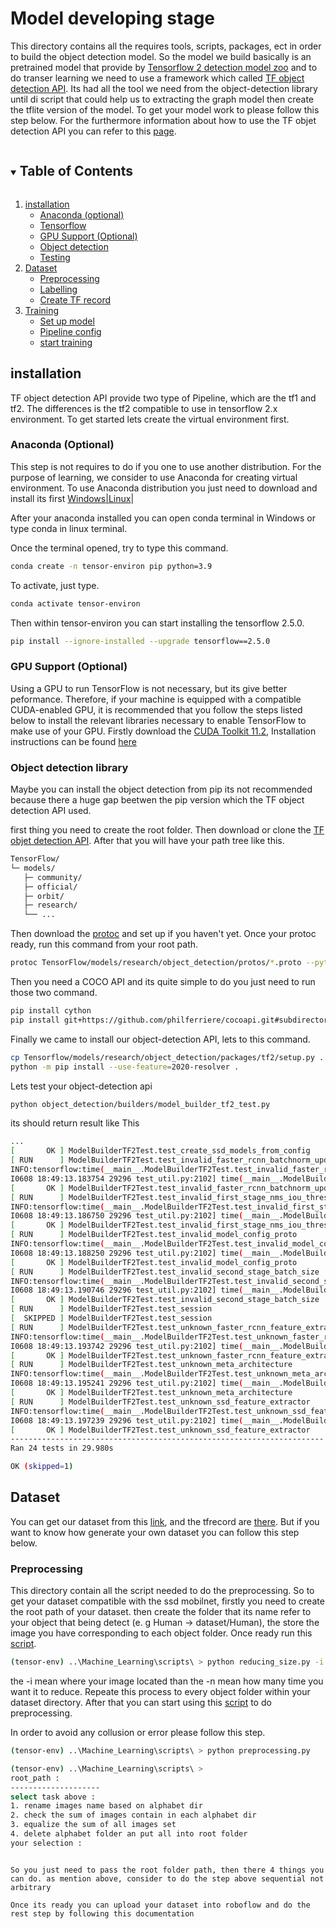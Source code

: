 # Model developing stage

This directory contains all the requires tools, scripts, packages, ect in order to build the object detection model.
So the model we build basically is an pretrained model that provide by [Tensorflow 2 detection model zoo](https://github.com/tensorflow/models/blob/master/research/object_detection/g3doc/tf2_detection_zoo.md) and to do transer learning we need to use a framework which called [TF object detection API](https://github.com/tensorflow/models/blob/master/research/object_detection/README.md). Its had all the tool we need from the object-detection library until di script that could help us to extracting the graph model then create the tflite version of the model. To get your model work to please follow this step below. For the furthermore information about how to use the TF objet detection API you can refer to this [page](https://tensorflow-object-detection-api-tutorial.readthedocs.io/en/latest/).


<!-- TABLE OF CONTENTS -->
<details open="open">
  <summary><h2 style="display: inline-block">Table of Contents</h2></summary>
  <ol>
    <li>
      <a href="#inst">installation</a>
      <ul>
        <li><a href="#ana">Anaconda (optional)</a></li>
        <li><a href="#tf">Tensorflow</a></li>
        <li><a href="#gpu">GPU Support (Optional)</a></li>
        <li><a href="#obj">Object detection</a></li>
        <li><a href="#test">Testing</a></li>
      </ul>
    </li>
    <li>
      <a href="#set">Dataset</a>
      <ul>
        <li><a href="#preproc">Preprocessing</a></li>
        <li><a href="#install">Labelling</a></li>
        <li><a href="#tfrec">Create TF record</a></li>
      </ul>
    </li>
    <li>
      <a href="#train">Training</a>
      <ul>
        <li><a href="#prerequisites">Set up model</a></li>
        <li><a href="#installation">Pipeline config</a></li>
        <li><a href="#installation">start training</a></li>
      </ul>
    </li>
  </ol>
</details>



## installation

TF object detection API provide two type of Pipeline, which are the tf1 and tf2. The differences is the tf2 compatible to use in tensorflow 2.x environment. To get started lets create the virtual environment first.

### Anaconda (Optional)

This step is not requires to do if you one to use another distribution. For the purpose of learning, we consider to use Anaconda for creating virtual environment. To use Anaconda distribution you just need to download and install its first [Windows|Linux](https://www.anaconda.com/products/individual)|

After your anaconda installed you can open conda terminal in Windows or type conda in linux terminal.

Once the terminal opened, try to type this command.

```sh
conda create -n tensor-environ pip python=3.9
```

To activate, just type.
```sh
conda activate tensor-environ
```

Then within tensor-environ you can start installing the tensorflow 2.5.0.
```sh
pip install --ignore-installed --upgrade tensorflow==2.5.0
```

### GPU Support (Optional)
Using a GPU to run TensorFlow is not necessary, but its give better peformance. Therefore, if your machine is equipped with a compatible CUDA-enabled GPU, it is recommended that you follow the steps listed below to install the relevant libraries necessary to enable TensorFlow to make use of your GPU. Firstly download the [CUDA Toolkit 11.2](https://developer.nvidia.com/cuda-11.2.2-download-archive?target_os=Windows&target_arch=x86_64&target_version=10&target_type=exenetwork), Installation instructions can be found [here](https://docs.nvidia.com/cuda/archive/11.2.2/cuda-installation-guide-microsoft-windows/index.html)

### Object detection library
Maybe you can install the object detection from pip its not recommended because there a huge gap beetwen the pip version which the TF object detection API used.

first thing you need to create the root folder. Then download or clone the [TF objet detection API](https://github.com/tensorflow/models/blob/master/research/object_detection/README.md). After that you will have your path tree like this.

```sh
TensorFlow/
└─ models/
   ├─ community/
   ├─ official/
   ├─ orbit/
   ├─ research/
   └── ...
```
Then download the [protoc](https://github.com/protocolbuffers/protobuf/releases) and set up if you haven't yet. Once your protoc ready, run this command from your root path.

```sh
protoc TensorFlow/models/research/object_detection/protos/*.proto --python_out=.
```

Then you need a COCO API and its quite simple to do you just need to run those two command.

```sh
pip install cython
pip install git+https://github.com/philferriere/cocoapi.git#subdirectory=PythonAPI
```

Finally we came to install our object-detection API, lets to this command.

```sh
cp Tensorflow/models/research/object_detection/packages/tf2/setup.py .
python -m pip install --use-feature=2020-resolver .
```

Lets test your object-detection api

```sh
python object_detection/builders/model_builder_tf2_test.py
```

its should return result like This

```sh
...
[       OK ] ModelBuilderTF2Test.test_create_ssd_models_from_config
[ RUN      ] ModelBuilderTF2Test.test_invalid_faster_rcnn_batchnorm_update
INFO:tensorflow:time(__main__.ModelBuilderTF2Test.test_invalid_faster_rcnn_batchnorm_update): 0.0s
I0608 18:49:13.183754 29296 test_util.py:2102] time(__main__.ModelBuilderTF2Test.test_invalid_faster_rcnn_batchnorm_update): 0.0s
[       OK ] ModelBuilderTF2Test.test_invalid_faster_rcnn_batchnorm_update
[ RUN      ] ModelBuilderTF2Test.test_invalid_first_stage_nms_iou_threshold
INFO:tensorflow:time(__main__.ModelBuilderTF2Test.test_invalid_first_stage_nms_iou_threshold): 0.0s
I0608 18:49:13.186750 29296 test_util.py:2102] time(__main__.ModelBuilderTF2Test.test_invalid_first_stage_nms_iou_threshold): 0.0s
[       OK ] ModelBuilderTF2Test.test_invalid_first_stage_nms_iou_threshold
[ RUN      ] ModelBuilderTF2Test.test_invalid_model_config_proto
INFO:tensorflow:time(__main__.ModelBuilderTF2Test.test_invalid_model_config_proto): 0.0s
I0608 18:49:13.188250 29296 test_util.py:2102] time(__main__.ModelBuilderTF2Test.test_invalid_model_config_proto): 0.0s
[       OK ] ModelBuilderTF2Test.test_invalid_model_config_proto
[ RUN      ] ModelBuilderTF2Test.test_invalid_second_stage_batch_size
INFO:tensorflow:time(__main__.ModelBuilderTF2Test.test_invalid_second_stage_batch_size): 0.0s
I0608 18:49:13.190746 29296 test_util.py:2102] time(__main__.ModelBuilderTF2Test.test_invalid_second_stage_batch_size): 0.0s
[       OK ] ModelBuilderTF2Test.test_invalid_second_stage_batch_size
[ RUN      ] ModelBuilderTF2Test.test_session
[  SKIPPED ] ModelBuilderTF2Test.test_session
[ RUN      ] ModelBuilderTF2Test.test_unknown_faster_rcnn_feature_extractor
INFO:tensorflow:time(__main__.ModelBuilderTF2Test.test_unknown_faster_rcnn_feature_extractor): 0.0s
I0608 18:49:13.193742 29296 test_util.py:2102] time(__main__.ModelBuilderTF2Test.test_unknown_faster_rcnn_feature_extractor): 0.0s
[       OK ] ModelBuilderTF2Test.test_unknown_faster_rcnn_feature_extractor
[ RUN      ] ModelBuilderTF2Test.test_unknown_meta_architecture
INFO:tensorflow:time(__main__.ModelBuilderTF2Test.test_unknown_meta_architecture): 0.0s
I0608 18:49:13.195241 29296 test_util.py:2102] time(__main__.ModelBuilderTF2Test.test_unknown_meta_architecture): 0.0s
[       OK ] ModelBuilderTF2Test.test_unknown_meta_architecture
[ RUN      ] ModelBuilderTF2Test.test_unknown_ssd_feature_extractor
INFO:tensorflow:time(__main__.ModelBuilderTF2Test.test_unknown_ssd_feature_extractor): 0.0s
I0608 18:49:13.197239 29296 test_util.py:2102] time(__main__.ModelBuilderTF2Test.test_unknown_ssd_feature_extractor): 0.0s
[       OK ] ModelBuilderTF2Test.test_unknown_ssd_feature_extractor
----------------------------------------------------------------------
Ran 24 tests in 29.980s

OK (skipped=1)
```

## Dataset
You can get our dataset from this [link](https://www.kaggle.com/ridhomuhammad/sibi-language-object-detection), and the tfrecord are [there](https://app.roboflow.com/ds/6LLb0DMJ0O?key=Yl3Nl86oBD). But if you want to know how generate your own dataset you can follow this step below.

### Preprocessing
This directory contain all the script needed to do the preprocessing. So to get your dataset compatible with the ssd mobilnet, firstly you need to create the root path of your dataset. then create the folder that its name refer to your object that being detect (e. g Human -> dataset/Human), the store the image you have corresponding to each object folder. Once ready run this [script](https://github.com/spik-bialtaakid/spikproject/blob/main/Machine_Learning/scripts/reducing_size.py).

```sh
(tensor-env) ..\Machine_Learning\scripts\ > python reducing_size.py -i D:\Dataset\Human -n 3
```

the -i mean where your image located than the -n mean how many time you want it to reduce. Repeate this process to every object folder within your dataset directory. After that you can start using this [script](https://github.com/spik-bialtaakid/spikproject/blob/main/Machine_Learning/scripts/preprocessing.py) to do preprocessing.

In order to avoid any collusion or error please follow this step.

```sh
(tensor-env) ..\Machine_Learning\scripts\ > python preprocessing.py

(tensor-env) ..\Machine_Learning\scripts\ >
root_path :
--------------------
select task above :
1. rename images name based on alphabet dir
2. check the sum of images contain in each alphabet dir
3. equalize the sum of all images set
4. delete alphabet folder an put all into root folder
your selection :
```
```

So you just need to pass the root folder path, then there 4 things you can do. as mention above, consider to do the step above sequential not arbitrary

Once its ready you can upload your dataset into roboflow and do the rest step by following this documentation
